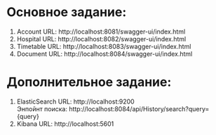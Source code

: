 # Основное задание:
1. Account URL: http://localhost:8081/swagger-ui/index.html
2. Hospital URL: http://localhost:8082/swagger-ui/index.html
3. Timetable URL: http://localhost:8083/swagger-ui/index.html
4. Document URL: http://localhost:8084/swagger-ui/index.html

# Дополнительное задание:
1. ElasticSearch URL: http://localhost:9200  
   Энпойнт поиска: http://localhost:8084/api/History/search?query={query}
2. Kibana URL: http://localhost:5601
